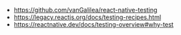 - https://github.com/vanGalilea/react-native-testing
- https://legacy.reactjs.org/docs/testing-recipes.html
- https://reactnative.dev/docs/testing-overview#why-test